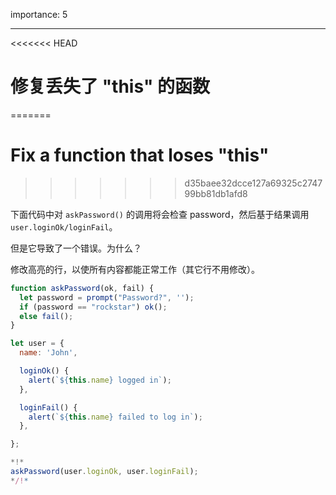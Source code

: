 importance: 5

---

<<<<<<< HEAD
# 修复丢失了 "this" 的函数
=======
# Fix a function that loses "this"
>>>>>>> d35baee32dcce127a69325c274799bb81db1afd8

下面代码中对 `askPassword()` 的调用将会检查 password，然后基于结果调用 `user.loginOk/loginFail`。

但是它导致了一个错误。为什么？

修改高亮的行，以使所有内容都能正常工作（其它行不用修改）。

```js run
function askPassword(ok, fail) {
  let password = prompt("Password?", '');
  if (password == "rockstar") ok();
  else fail();
}

let user = {
  name: 'John',

  loginOk() {
    alert(`${this.name} logged in`);
  },

  loginFail() {
    alert(`${this.name} failed to log in`);
  },

};

*!*
askPassword(user.loginOk, user.loginFail);
*/!*
```
